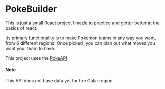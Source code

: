 # PokeBuilder

This is just a small React project I made to practice and getter better at the basics of react.

Its primary functionality is to make Pokemon teams in any way you want, from 6 different regions. 
Once picked, you can plan out what moves you want your team to have. 

This project uses the [PokeAPI](https://pokeapi.co/) 

#### Note 
This API does not have data yet for the Galar region